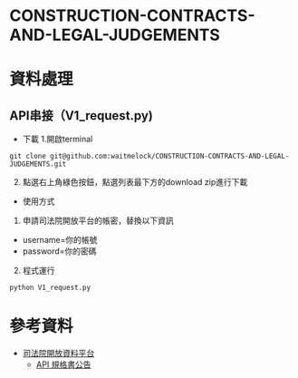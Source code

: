 # CONSTRUCTION-CONTRACTS-AND-LEGAL-JUDGEMENTS
# 資料處理
## API串接（V1_request.py)
- 下載
1.開啟terminal
```shell
git clone git@github.com:waitmelock/CONSTRUCTION-CONTRACTS-AND-LEGAL-JUDGEMENTS.git
```
2. 點選右上角綠色按鈕，點選列表最下方的download zip進行下載
- 使用方式
1. 申請司法院開放平台的帳密，替換以下資訊
  - username=你的帳號
  - password=你的密碼
2. 程式運行
```shell
python V1_request.py
```
# 參考資料
- [司法院開放資料平台](https://opendata.judicial.gov.tw/)
  - [API 規格書公告](https://opendata.judicial.gov.tw/news/detail?newsId=3035)
